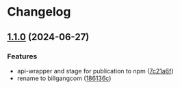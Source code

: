 # Changelog

## [1.1.0](https://github.com/billgangcom/frontend-library/compare/frontend-lib-v1.0.1...frontend-lib-v1.1.0) (2024-06-27)


### Features

* api-wrapper and stage for publication to npm ([7c21a6f](https://github.com/billgangcom/frontend-library/commit/7c21a6fd429cf826f281642a169614de113a5ec4))
* rename to billgangcom ([186136c](https://github.com/billgangcom/frontend-library/commit/186136c56dc3fffe0010ecb1645119383f6c9edb))
